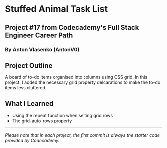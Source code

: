 # Stuffed Animal Task List
## Project #17 from Codecademy's Full Stack Engineer Career Path
### By Anton Vlasenko (AntonV0)  
## Project Outline
A board of to-do items organised into columns using CSS grid. In this project, I added the necessary grid property delcarations to make the to-do items less cluttered.


## What I Learned
  - Using the repeat function when setting grid rows
  - The grid-auto-rows property
***
*Please note that in each project, the first commit is always the starter code provided by Codecademy.*
